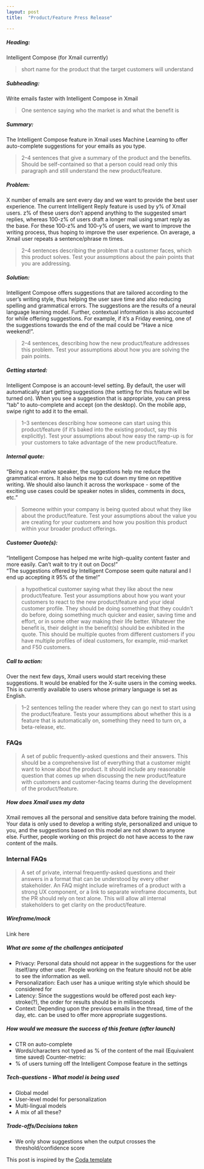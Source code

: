 ```yaml
---
layout: post
title:  "Product/Feature Press Release"

---
```


##### Heading:
Intelligent Compose (for Xmail currently) 
> short name for the product that the target customers will understand

##### Subheading: 
Write emails faster with Intelligent Compose in Xmail
> One sentence saying who the market is and what the benefit is

##### Summary:
The Intelligent Compose feature in Xmail uses Machine Learning to offer auto-complete suggestions for your emails as you type.
> 2–4 sentences that give a summary of the product and the benefits. Should be self-contained so that a person could read only this paragraph and still understand the new product/feature.

##### Problem: 
X number of emails are sent every day and we want to provide the best user experience. The current Intelligent Reply feature is used by y\% of Xmail users. z\% of these users don’t append anything to the suggested smart replies, whereas 100-z\% of users draft a longer mail using smart reply as the base. For these 100-z\% and 100-y\% of users, we want to improve the writing process, thus hoping to improve the user experience. On average, a Xmail user repeats a sentence/phrase m times.
> 2–4 sentences describing the problem that a customer faces, which this product solves. Test your assumptions about the pain points that you are addressing.

##### Solution: 
Intelligent Compose offers suggestions that are tailored according to the user’s writing style, thus helping the user save time and also reducing spelling and grammatical errors. The suggestions are the results of a neural language learning model. Further, contextual information is also accounted for while offering suggestions. For example, if it’s a Friday evening, one of the suggestions towards the end of the mail could be “Have a nice weekend!”. 
> 2–4 sentences, describing how the new product/feature addresses this problem. Test your assumptions about how you are solving the pain points.

##### Getting started: 
Intelligent Compose is an account-level setting. By default, the user will automatically start getting suggestions (the setting for this feature will be turned on). When you see a suggestion that is appropriate, you can press “tab” to auto-complete and accept (on the desktop). On the mobile app, swipe right to add it to the email. 
> 1–3 sentences describing how someone can start using this product/feature (if it’s baked into the existing product, say this explicitly). Test your assumptions about how easy the ramp-up is for your customers to take advantage of the new product/feature.

##### Internal quote: 
“Being a non-native speaker, the suggestions help me reduce the grammatical errors. It also helps me to cut down my time on repetitive writing. We should also launch it across the workspace - some of the exciting use cases could be speaker notes in slides, comments in docs, etc.”  
> Someone within your company is being quoted about what they like about the product/feature. Test your assumptions about the value you are creating for your customers and how you position this product within your broader product offerings.

##### Customer Quote(s): 
“Intelligent Compose has helped me write high-quality content faster and more easily. Can’t wait to try it out on Docs!” <br/>
“The suggestions offered by Intelligent Compose seem quite natural and I end up accepting it 95% of the time!” 
> a hypothetical customer saying what they like about the new product/feature. Test your assumptions about how you want your customers to react to the new product/feature and your ideal customer profile. They should be doing something that they couldn’t do before, doing something much quicker and easier, saving time and effort, or in some other way making their life better. Whatever the benefit is, their delight in the benefit(s) should be exhibited in the quote. This should be multiple quotes from different customers if you have multiple profiles of ideal customers, for example, mid-market and F50 customers.

##### Call to action: 
Over the next few days, Xmail users would start receiving these suggestions. It would be enabled for the X-suite users in the coming weeks. This is currently available to users whose primary language is set as English. 
> 1–2 sentences telling the reader where they can go next to start using the product/feature. Tests your assumptions about whether this is a feature that is automatically on, something they need to turn on, a beta-release, etc.

### FAQs
> A set of public frequently-asked questions and their answers. This should be a comprehensive list of everything that a customer might want to know about the product. It should include any reasonable question that comes up when discussing the new product/feature with customers and customer-facing teams during the development of the product/feature.

##### How does Xmail uses my data
Xmail removes all the personal and sensitive data before training the model. Your data is only used to develop a writing style, personalized and unique to you, and the suggestions based on this model are not shown to anyone else. Further, people working on this project do not have access to the raw content of the mails. 

### Internal FAQs
> A set of private, internal frequently-asked questions and their answers in a format that can be understood by every other stakeholder. An FAQ might include wireframes of a product with a strong UX component, or a link to separate wireframe documents, but the PR should rely on text alone. This will allow all internal stakeholders to get clarity on the product/feature. 

##### Wireframe/mock 
Link here

##### What are some of the challenges anticipated
- Privacy: Personal data should not appear in the suggestions for the user itself/any other user. People working on the feature should not be able to see the information as well. 
- Personalization: Each user has a unique writing style which should be considered for
- Latency: Since the suggestions would  be offered post each key-stroke(?), the order for results should be in milliseconds
- Context: Depending upon the previous emails in the thread, time of the day, etc. can be used to offer more appropriate suggestions. 

##### How would we measure the success of this feature (after launch)
- CTR on auto-complete
- Words/characters not typed as % of the content of the mail (Equivalent time saved) 
Counter-metric:
- % of users turning off the Intelligent Compose feature in the settings

##### Tech-questions - What model is being used 
- Global model 
- User-level model for personalization
- Multi-lingual models
- A mix of all these? 

##### Trade-offs/Decisions taken 
- We only show suggestions when the output crosses the threshold/confidence score 


This post is inspired by the [Coda template](https://coda.io/@productschool/product-launch-template/press-release-4)
